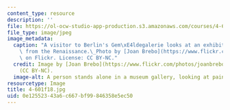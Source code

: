```yaml
---
content_type: resource
description: ''
file: https://ol-ocw-studio-app-production.s3.amazonaws.com/courses/4-601-introduction-to-art-history-fall-2018/0e12552343a6c667bf99846358e5ec50_4-601f18.jpg
file_type: image/jpeg
image_metadata:
  caption: "A visitor to Berlin's Gem\xE4ldegalerie looks at an exhibition of paintings\
    \ from the Renaissance.\_Photo by [Joan Brebo](https://www.flickr.com/photos/joanbrebo/38529061284/)\
    \ on Flickr. License: CC BY-NC."
  credit: Image by [Joan Brebo](https://www.flickr.com/photos/joanbrebo/) on Flickr
    (CC BY-NC).
  image-alt: A person stands alone in a museum gallery, looking at paintings.
resourcetype: Image
title: 4-601f18.jpg
uid: 0e125523-43a6-c667-bf99-846358e5ec50
---
```

